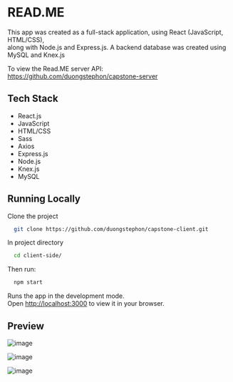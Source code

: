 # READ.ME

This app was created as a full-stack application, using React (JavaScript, HTML/CSS),\
along with Node.js and Express.js. A backend database was created using MySQL and Knex.js

To view the Read.ME server API:
https://github.com/duongstephon/capstone-server

## Tech Stack
- React.js
- JavaScript
- HTML/CSS
- Sass
- Axios
- Express.js
- Node.js
- Knex.js
- MySQL

## Running Locally
Clone the project

```bash
  git clone https://github.com/duongstephon/capstone-client.git
```

In project directory

```bash
  cd client-side/
```

Then run:

```bash
  npm start
```

Runs the app in the development mode.\
Open [http://localhost:3000](http://localhost:3000) to view it in your browser.

## Preview

![image](https://user-images.githubusercontent.com/105663385/183785780-2d17a2fc-18f5-4a11-9917-6764651f0abe.png)

![image](https://user-images.githubusercontent.com/105663385/183785819-560fb0c2-d998-48ff-871e-3f9fed411e26.png)

![image](https://user-images.githubusercontent.com/105663385/183785890-a1af3a9f-92ae-464a-bcc4-9b39111f4178.png)


